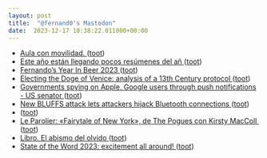```yaml
---
layout: post
title:  "@fernand0's Mastodon"
date:  2023-12-17 18:38:22.011000+00:00
---
```

*  [Aula con movilidad. ](https://avecesunafoto.wordpress.com/2023/12/17/aula-con-movilidad) ([toot](https://mastodon.social/@fernand0/111597210946920795))
*  [Este año están llegando pocos resúmenes del añ ](https://mastodon.social/@fernand0/111597175153724069) ([toot](https://mastodon.social/@fernand0/111597175153724069))
*  [Fernando’s Year In Beer 2023 ](https://yearinbeer.untappd.com/share/YzU4YjIzOTk5ZDZlODE3Mi1pMmxyc2U0aGVqM3hFMkdmYUZwNU1nPT) ([toot](https://mastodon.social/@fernand0/111597171873683471))
*  [Electing the Doge of Venice: analysis of a 13th Century protocol   ](https://www.hpl.hp.com/techreports/2007/HPL-2007-28R1.html) ([toot](https://mastodon.social/@fernand0/111596925785962734))
*  [Governments spying on Apple, Google users through push notifications - US senator  ](https://www.reuters.com/technology/cybersecurity/governments-spying-apple-google-users-through-push-notifications-us-senator-2023-12-06/) ([toot](https://mastodon.social/@fernand0/111596788336206008))
*  [New BLUFFS attack lets attackers hijack Bluetooth connections ](https://www.bleepingcomputer.com/news/security/new-bluffs-attack-lets-attackers-hijack-bluetooth-connections) ([toot](https://mastodon.social/@fernand0/111596440563894355))
*  [ ](https://mastodon.cloud/@torresburriel) ([toot](https://mastodon.social/@fernand0/111595858866426494))
*  [Le Parolier: «Fairytale of New York», de The Pogues con Kirsty MacColl  ](https://www.jotdown.es/2023/12/fairytale-of-new-york-pogues-kirsty-maccoll) ([toot](https://mastodon.social/@fernand0/111595788741786533))
*  [Libro. El abismo del olvido ](https://fotografiasenmovimiento.wordpress.com/2023/12/17/libro-el-abismo-del-olvido) ([toot](https://mastodon.social/@fernand0/111595609016717002))
*  [State of the Word 2023: excitement all around! ](https://poststatus.com/state-of-the-word-2023-excitement-all-around) ([toot](https://mastodon.social/@fernand0/111595594644383603))
